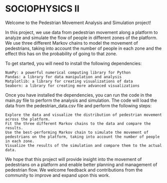 # SOCIOPHYSICS II
Welcome to the Pedestrian Movement Analysis and Simulation project!

In this project, we use data from pedestrian movement along a platform to analyze and simulate the flow of people in different zones of the platform. We use three different Markov chains to model the movement of pedestrians, taking into account the number of people in each zone and the effect this has on the probability of going to that zone.

To get started, you will need to install the following dependencies:

    NumPy: a powerful numerical computing library for Python
    Pandas: a library for data manipulation and analysis
    Matplotlib: a library for creating visualizations of data
    Seaborn: a library for creating more advanced visualizations

Once you have installed the dependencies, you can run the code in the main.py file to perform the analysis and simulation. The code will load the data from the pedestrian_data.csv file and perform the following steps:

    Explore the data and visualize the distribution of pedestrian movement across the platform.
    Fit the three different Markov chains to the data and compare the results.
    Use the best-performing Markov chain to simulate the movement of pedestrians on the platform, taking into account the number of people in each zone.
    Visualize the results of the simulation and compare them to the actual data.

We hope that this project will provide insight into the movement of pedestrians on a platform and enable better planning and management of pedestrian flow. We welcome feedback and contributions from the community to improve and expand upon this work.
